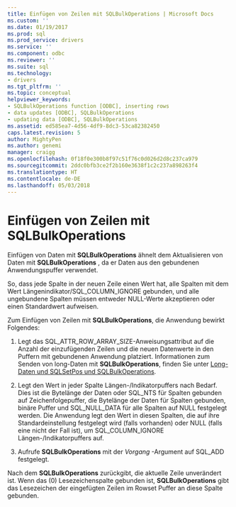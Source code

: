 ```yaml
---
title: Einfügen von Zeilen mit SQLBulkOperations | Microsoft Docs
ms.custom: ''
ms.date: 01/19/2017
ms.prod: sql
ms.prod_service: drivers
ms.service: ''
ms.component: odbc
ms.reviewer: ''
ms.suite: sql
ms.technology:
- drivers
ms.tgt_pltfrm: ''
ms.topic: conceptual
helpviewer_keywords:
- SQLBulkOperations function [ODBC], inserting rows
- data updates [ODBC], SQLBulkOperations
- updating data [ODBC], SQLBulkOperations
ms.assetid: ed585ea7-4d56-4df9-8dc3-53ca82382450
caps.latest.revision: 5
author: MightyPen
ms.author: genemi
manager: craigg
ms.openlocfilehash: 0f18f0e300b8f97c51f76c0d026d2d8c237ca979
ms.sourcegitcommit: 2ddc0bfb3ce2f2b160e3638f1c2c237a898263f4
ms.translationtype: HT
ms.contentlocale: de-DE
ms.lasthandoff: 05/03/2018
---
```

# <a name="inserting-rows-with-sqlbulkoperations"></a>Einfügen von Zeilen mit SQLBulkOperations
Einfügen von Daten mit **SQLBulkOperations** ähnelt dem Aktualisieren von Daten mit **SQLBulkOperations** , da er Daten aus den gebundenen Anwendungspuffer verwendet.  
  
 So, dass jede Spalte in der neuen Zeile einen Wert hat, alle Spalten mit dem Wert Längenindikator/SQL_COLUMN_IGNORE gebunden, und alle ungebundene Spalten müssen entweder NULL-Werte akzeptieren oder einen Standardwert aufweisen.  
  
 Zum Einfügen von Zeilen mit **SQLBulkOperations**, die Anwendung bewirkt Folgendes:  
  
1.  Legt das SQL_ATTR_ROW_ARRAY_SIZE-Anweisungsattribut auf die Anzahl der einzufügenden Zeilen und die neuen Datenwerte in den Puffern mit gebundenen Anwendung platziert. Informationen zum Senden von long-Daten mit **SQLBulkOperations**, finden Sie unter [Long-Daten und SQLSetPos und SQLBulkOperations](../../../odbc/reference/develop-app/long-data-and-sqlsetpos-and-sqlbulkoperations.md).  
  
2.  Legt den Wert in jeder Spalte Längen-/Indikatorpuffers nach Bedarf. Dies ist die Bytelänge der Daten oder SQL_NTS für Spalten gebunden auf Zeichenfolgepuffer, die Bytelänge der Daten für Spalten gebunden, binäre Puffer und SQL_NULL_DATA für alle Spalten auf NULL festgelegt werden. Die Anwendung legt den Wert in diesen Spalten, die auf ihre Standardeinstellung festgelegt wird (falls vorhanden) oder NULL (falls eine nicht der Fall ist), um SQL_COLUMN_IGNORE Längen-/Indikatorpuffers auf.  
  
3.  Aufrufe **SQLBulkOperations** mit der *Vorgang* -Argument auf SQL_ADD festgelegt.  
  
 Nach dem **SQLBulkOperations** zurückgibt, die aktuelle Zeile unverändert ist. Wenn das (0) Lesezeichenspalte gebunden ist, **SQLBulkOperations** gibt das Lesezeichen der eingefügten Zeilen im Rowset Puffer an diese Spalte gebunden.
